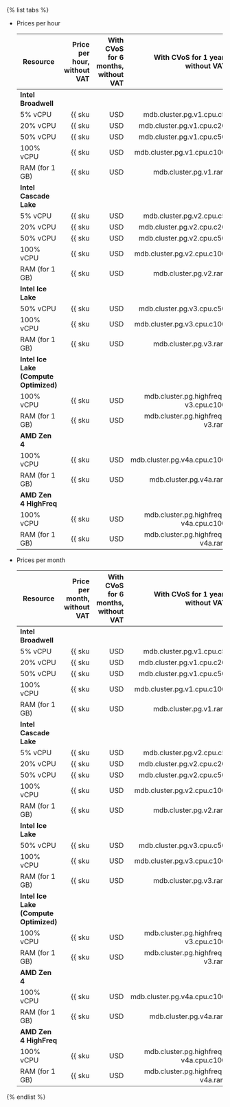 {% list tabs %}

- Prices per hour

   | Resource | Price per hour,<br>without VAT | With CVoS for 6 months,<br>without VAT | With CVoS for 1 year,<br>without VAT |
   |----------------|------------------------------------------------:|-----------------------------------------------------------------------------:|-----------------------------------------------------------------------------:|
   | **Intel Broadwell** |
   | 5% vCPU | {{ sku|USD|mdb.cluster.pg.v1.cpu.c5|string }} | − | − |
   | 20% vCPU | {{ sku|USD|mdb.cluster.pg.v1.cpu.c20|string }} | − | − |
   | 50% vCPU | {{ sku|USD|mdb.cluster.pg.v1.cpu.c50|string }} | − | − |
   | 100% vCPU | {{ sku|USD|mdb.cluster.pg.v1.cpu.c100|string }} | − | − |
   | RAM (for 1 GB) | {{ sku|USD|mdb.cluster.pg.v1.ram|string }} | − | − |
   | **Intel Cascade Lake** |
   | 5% vCPU | {{ sku|USD|mdb.cluster.pg.v2.cpu.c5|string }} | − | − |
   | 20% vCPU | {{ sku|USD|mdb.cluster.pg.v2.cpu.c20|string }} | − | − |
   | 50% vCPU | {{ sku|USD|mdb.cluster.pg.v2.cpu.c50|string }} | − | − |
   | 100% vCPU | {{ sku|USD|mdb.cluster.pg.v2.cpu.c100|string }} | {{ sku|USD|v1.commitment.selfcheckout.m6.mdb.pg.cpu.c100.v2|string }} (-15%) | {{ sku|USD|v1.commitment.selfcheckout.y1.mdb.pg.cpu.c100.v2|string }} (-22%) |
   | RAM (for 1 GB) | {{ sku|USD|mdb.cluster.pg.v2.ram|string }} | {{ sku|USD|v1.commitment.selfcheckout.m6.mdb.pg.ram.v2|string }} (-15%) | {{ sku|USD|v1.commitment.selfcheckout.y1.mdb.pg.ram.v2|string }} (-22%) |
   | **Intel Ice Lake** |
   | 50% vCPU | {{ sku|USD|mdb.cluster.pg.v3.cpu.c50|string }} | − | − |
   | 100% vCPU | {{ sku|USD|mdb.cluster.pg.v3.cpu.c100|string }} | {{ sku|USD|v1.commitment.selfcheckout.m6.mdb.pg.cpu.c100.v3|string }} (-15%) | {{ sku|USD|v1.commitment.selfcheckout.y1.mdb.pg.cpu.c100.v3|string }} (-22%) |
   | RAM (for 1 GB) | {{ sku|USD|mdb.cluster.pg.v3.ram|string }} | {{ sku|USD|v1.commitment.selfcheckout.m6.mdb.pg.ram.v3|string }} (-15%) | {{ sku|USD|v1.commitment.selfcheckout.y1.mdb.pg.ram.v3|string }} (-22%) |
   | **Intel Ice Lake (Compute Optimized)** |
   | 100% vCPU | {{ sku|USD|mdb.cluster.pg.highfreq-v3.cpu.c100|string }} | - | - |
   | RAM (for 1 GB) | {{ sku|USD|mdb.cluster.pg.highfreq-v3.ram|string }} | - | - |
   | **AMD Zen 4** |
   | 100% vCPU | {{ sku|USD|mdb.cluster.pg.v4a.cpu.c100|string }} | {{ sku|USD|v1.commitment.selfcheckout.m6.mdb.pg.cpu.c100.v4a|string }} (-15%) | {{ sku|USD|v1.commitment.selfcheckout.y1.mdb.pg.cpu.c100.v4a|string }} (-22%) |
   | RAM (for 1 GB) | {{ sku|USD|mdb.cluster.pg.v4a.ram|string }} | {{ sku|USD|v1.commitment.selfcheckout.m6.mdb.pg.ram.v4a|string }} (-15%) | {{ sku|USD|v1.commitment.selfcheckout.y1.mdb.pg.ram.v4a|string }} (-22%) |
   | **AMD Zen 4 HighFreq** |
   | 100% vCPU | {{ sku|USD|mdb.cluster.pg.highfreq-v4a.cpu.c100|string }} | - | - |
   | RAM (for 1 GB) | {{ sku|USD|mdb.cluster.pg.highfreq-v4a.ram|string }} | - | - |

- Prices per month

   | Resource | Price per month,<br>without VAT | With CVoS for 6 months,<br>without VAT | With CVoS for 1 year,<br>without VAT |
   |----------------|------------------------------------------------------:|-----------------------------------------------------------------------------------:|-----------------------------------------------------------------------------------:|
   | **Intel Broadwell** |
   | 5% vCPU | {{ sku|USD|mdb.cluster.pg.v1.cpu.c5|month|string }} | − | − |
   | 20% vCPU | {{ sku|USD|mdb.cluster.pg.v1.cpu.c20|month|string }} | − | − |
   | 50% vCPU | {{ sku|USD|mdb.cluster.pg.v1.cpu.c50|month|string }} | − | − |
   | 100% vCPU | {{ sku|USD|mdb.cluster.pg.v1.cpu.c100|month|string }} | − | − |
   | RAM (for 1 GB) | {{ sku|USD|mdb.cluster.pg.v1.ram|month|string }} | − | − |
   | **Intel Cascade Lake** |
   | 5% vCPU | {{ sku|USD|mdb.cluster.pg.v2.cpu.c5|month|string }} | − | − |
   | 20% vCPU | {{ sku|USD|mdb.cluster.pg.v2.cpu.c20|month|string }} | − | − |
   | 50% vCPU | {{ sku|USD|mdb.cluster.pg.v2.cpu.c50|month|string }} | − | − |
   | 100% vCPU | {{ sku|USD|mdb.cluster.pg.v2.cpu.c100|month|string }} | {{ sku|USD|v1.commitment.selfcheckout.m6.mdb.pg.cpu.c100.v2|month|string }} (-15%) | {{ sku|USD|v1.commitment.selfcheckout.y1.mdb.pg.cpu.c100.v2|month|string }} (-22%) |
   | RAM (for 1 GB) | {{ sku|USD|mdb.cluster.pg.v2.ram|month|string }} | {{ sku|USD|v1.commitment.selfcheckout.m6.mdb.pg.ram.v2|month|string }} (-15%) | {{ sku|USD|v1.commitment.selfcheckout.y1.mdb.pg.ram.v2|month|string }} (-22%) |
   | **Intel Ice Lake** |
   | 50% vCPU | {{ sku|USD|mdb.cluster.pg.v3.cpu.c50|month|string }} | − | − |
   | 100% vCPU | {{ sku|USD|mdb.cluster.pg.v3.cpu.c100|month|string }} | {{ sku|USD|v1.commitment.selfcheckout.m6.mdb.pg.cpu.c100.v3|month|string }} (-15%) | {{ sku|USD|v1.commitment.selfcheckout.y1.mdb.pg.cpu.c100.v3|month|string }} (-22%) |
   | RAM (for 1 GB) | {{ sku|USD|mdb.cluster.pg.v3.ram|month|string }} | {{ sku|USD|v1.commitment.selfcheckout.m6.mdb.pg.ram.v3|month|string }} (-15%) | {{ sku|USD|v1.commitment.selfcheckout.y1.mdb.pg.ram.v3|month|string }} (-22%) |
   | **Intel Ice Lake (Compute Optimized)** |
   | 100% vCPU | {{ sku|USD|mdb.cluster.pg.highfreq-v3.cpu.c100|month|string }} | - | - |
   | RAM (for 1 GB) | {{ sku|USD|mdb.cluster.pg.highfreq-v3.ram|month|string }} | - | - |
   | **AMD Zen 4**  |
   | 100% vCPU | {{ sku|USD|mdb.cluster.pg.v4a.cpu.c100|month|string }} | {{ sku|USD|v1.commitment.selfcheckout.m6.mdb.pg.cpu.c100.v3|month|string }} (-15%) | {{ sku|USD|v1.commitment.selfcheckout.y1.mdb.pg.cpu.c100.v3|month|string }} (-22%) |
   | RAM (for 1 GB) | {{ sku|USD|mdb.cluster.pg.v4a.ram|month|string }} | {{ sku|USD|v1.commitment.selfcheckout.m6.mdb.pg.ram.v3|month|string }} (-15%) | {{ sku|USD|v1.commitment.selfcheckout.y1.mdb.pg.ram.v3|month|string }} (-22%) |
   | **AMD Zen 4 HighFreq** |
   | 100% vCPU | {{ sku|USD|mdb.cluster.pg.highfreq-v4a.cpu.c100|month|string }} | - | - |
   | RAM (for 1 GB) | {{ sku|USD|mdb.cluster.pg.highfreq-v4a.ram|month|string }} | - | - |

{% endlist %}
